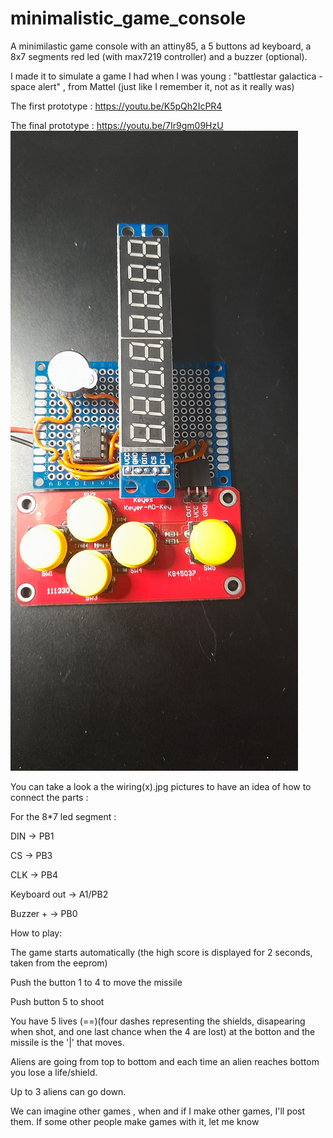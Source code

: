 # minimalistic_game_console

A minimilastic game console with an attiny85, a 5 buttons ad keyboard, a 8x7 segments red led (with max7219 controller) and a buzzer (optional).

I made it to simulate a game I had when I was young : "battlestar galactica - space alert" , from Mattel (just like I remember it, not as it really was)

The first prototype : https://youtu.be/K5pQh2IcPR4

The final prototype : https://youtu.be/7Ir9gm09HzU
![Final prototype](protoype_final.jpg )


You can take a look a the wiring(x).jpg pictures to have an idea of how to connect the parts :


For the 8*7 led segment :

DIN -> PB1

CS -> PB3

CLK -> PB4


Keyboard out -> A1/PB2


Buzzer  + -> PB0



How to play:

The game starts automatically (the high score is displayed for 2 seconds, taken from the eeprom)

Push the button 1 to 4 to move the missile

Push button 5 to shoot

You have 5 lives (==)(four dashes representing the shields, disapearing when shot, and one last chance when the 4 are lost)  at the botton and the missile is the '|' that moves.

Aliens are going from top to bottom and each time an alien reaches bottom you lose a life/shield.

Up to 3 aliens can  go down.


We can imagine other games , when and if I make other games, I'll post them.
If some other people make games with it, let me know
